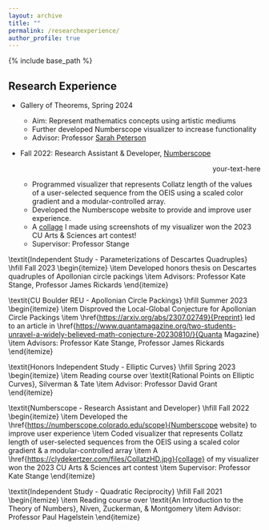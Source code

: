 ```yaml
---
layout: archive
title: ""
permalink: /researchexperience/
author_profile: true
---
```


{% include base_path %}

## Research Experience
* Gallery of Theorems, Spring 2024
  * Aim: Represent mathematics concepts using artistic mediums
  * Further developed Numberscope visualizer to increase functionality
  * Advisor: Professor <a href="https://sites.google.com/view/sarahpetersen/home">Sarah Peterson</a>
  
* Fall 2022: Research Assistant & Developer, <a href="https://numberscope.colorado.edu">Numberscope</a> <div style="text-align: right"> your-text-here </div>
  * Programmed visualizer that represents Collatz length of the values of a user-selected sequence from the OEIS using a scaled color gradient and a modular-controlled array.
  * Developed the Numberscope website to provide and improve user experience.
  * A [collage](/files/CollatzHD.jpg) I made using screenshots of my visualizer won the 2023 CU Arts & Sciences art contest!
  * Supervisor: Professor Stange



\textit{Independent Study - Parameterizations of Descartes Quadruples} \hfill Fall 2023
\begin{itemize}
    \item Developed honors thesis on Descartes quadruples of Apollonian circle packings
    \item Advisors: Professor Kate Stange, Professor James Rickards
\end{itemize}

\textit{CU Boulder REU - Apollonian Circle Packings} \hfill Summer 2023
\begin{itemize} 
    \item Disproved the Local-Global Conjecture for Apollonian Circle Packings
    \item \href{https://arxiv.org/abs/2307.02749}{Preprint} led to an article in \href{https://www.quantamagazine.org/two-students-unravel-a-widely-believed-math-conjecture-20230810/}{Quanta Magazine}
    \item Advisors: Professor Kate Stange, Professor James Rickards
\end{itemize}

\textit{Honors Independent Study - Elliptic Curves} \hfill Spring 2023
\begin{itemize}
    \item Reading course over \textit{Rational Points on Elliptic Curves}, Silverman \& Tate
    \item Advisor: Professor David Grant
\end{itemize}

\textit{Numberscope - Research Assistant and Developer} \hfill Fall 2022
\begin{itemize} 
    \item Developed the \href{https://numberscope.colorado.edu/scope}{Numberscope website} to improve user experience
    \item Coded visualizer that represents Collatz length of user-selected sequences from the OEIS using a scaled color gradient \& a modular-controlled array
    \item A \href{https://clydekertzer.com/files/CollatzHD.jpg}{collage} of my visualizer won the 2023 CU Arts \& Sciences art contest
    \item Supervisor: Professor Kate Stange
\end{itemize}

\textit{Independent Study - Quadratic Reciprocity} \hfill Fall 2021
\begin{itemize}
    \item Reading course  over \textit{An Introduction to the Theory of Numbers}, Niven, Zuckerman, \& Montgomery
    \item Advisor: Professor Paul Hagelstein
\end{itemize}
